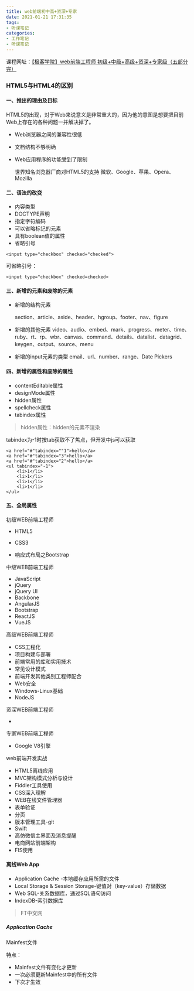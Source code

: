 ```yaml
---
title: web前端初中高+资深+专家
date: 2021-01-21 17:31:35
tags:
- 听课笔记
categories:
- 工作笔记
- 听课笔记
---
```


课程网址：[【极客学院】web前端工程师 初级+中级+高级+资深+专家级（五部分完）](https://www.bilibili.com/video/av46236917?from=search&seid=11530041288730825105)

### HTML5与HTML4的区别

#### 一、推出的理由及目标

HTML5的出现，对于Web来说意义是非常重大的，因为他的意图是想要把目前Web上存在的各种问题一并解决掉了。

- Web浏览器之间的兼容性很低

- 文档结构不够明确

- Web应用程序的功能受到了限制

  世界知名浏览器厂商对HTML5的支持
  微软、Google、苹果、Opera、Mozilla

#### 二、语法的改变

- 内容类型
- DOCTYPE声明
- 指定字符编码
- 可以省略标记的元素
- 具有boolean值的属性
- 省略引号

```
<input type="checkbox" checked="checked">
```

可省略引号：

```
<input type="checkbox" checked=checked>
```

#### 三、新增的元素和废除的元素

- 新增的结构元素

  section、article、aside、header、hgroup、footer、nav、figure

- 新增的其他元素
  video、audio、embed、mark、progress、meter、time、ruby、rt、rp、wbr、canvas、command、details、datalist、datagrid、keygen、output、source、menu

- 新增的input元素的类型
  email、url、number、range、Date Pickers

#### 四、新增的属性和废除的属性

- contentEditable属性
- designMode属性
- hidden属性
- spellcheck属性
- tabindex属性

> hidden属性：hidden的元素不渲染

tabindex为-1时按tab获取不了焦点，但开发中js可以获取

```
<a href="#"tabindex=""1">hello</a>
<a href="#"tabindex="3">hello</a>
<a href="#"tabindex="2">hello</a>
<ul tabindex="-1">
	<li>1</li>
	<li>1</li>
	<li>1</li>
	<li>1</li>
</ul>
```

#### 五、全局属性



初级WEB前端工程师

- HTML5

- CSS3

- 响应式布局之Bootstrap

  

中级WEB前端工程师

- JavaScript
- jQuery
- jQuery UI
- Backbone
- AngularJS
- Bootstrap
- ReactJS
- VueJS

高级WEB前端工程师

- CSS工程化
- 项目构建与部署
- 前端常用的库和实用技术
- 常见设计模式
- 前端开发其他类别工程师配合
- Web安全
- Windows-Linux基础
- NodeJS

资深WEB前端工程师

- 

专家WEB前端工程师

- Google V8引擎



web前端开发实战

- HTML5离线应用
- MVC架构模式分析与设计
- Fiddler工具使用
- CSS深入理解
- WEB在线文件管理器
- 表单验证
- 分页
- 版本管理工具-git
- Swift
- 高仿微信主界面及消息提醒
- 电商网站前端架构
- FIS使用



#### 离线Web App

- Application Cache -本地缓存应用所需的文件
- Local Storage & Session Storage-键值对（key-value）存储数据
- Web SQL-关系数据库，通过SQL语句访问
- IndexDB-索引数据库

> FT中文网

##### Application Cache

Mainfest文件

特点：

- Mainfest文件有变化才更新
- 一次必须更新Mainfest中的所有文件
- 下次才生效

